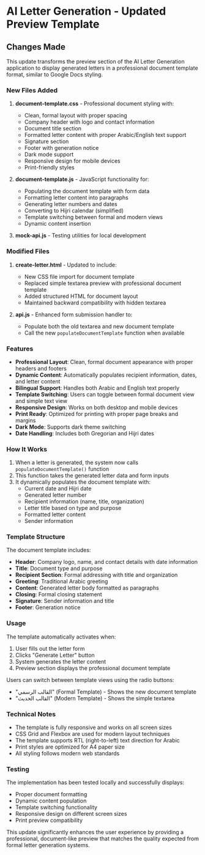 # AI Letter Generation - Updated Preview Template

## Changes Made

This update transforms the preview section of the AI Letter Generation application to display generated letters in a professional document template format, similar to Google Docs styling.

### New Files Added

1. **document-template.css** - Professional document styling with:
   - Clean, formal layout with proper spacing
   - Company header with logo and contact information
   - Document title section
   - Formatted letter content with proper Arabic/English text support
   - Signature section
   - Footer with generation notice
   - Dark mode support
   - Responsive design for mobile devices
   - Print-friendly styles

2. **document-template.js** - JavaScript functionality for:
   - Populating the document template with form data
   - Formatting letter content into paragraphs
   - Generating letter numbers and dates
   - Converting to Hijri calendar (simplified)
   - Template switching between formal and modern views
   - Dynamic content insertion

3. **mock-api.js** - Testing utilities for local development

### Modified Files

1. **create-letter.html** - Updated to include:
   - New CSS file import for document template
   - Replaced simple textarea preview with professional document template
   - Added structured HTML for document layout
   - Maintained backward compatibility with hidden textarea

2. **api.js** - Enhanced form submission handler to:
   - Populate both the old textarea and new document template
   - Call the new `populateDocumentTemplate` function when available

### Features

- **Professional Layout**: Clean, formal document appearance with proper headers and footers
- **Dynamic Content**: Automatically populates recipient information, dates, and letter content
- **Bilingual Support**: Handles both Arabic and English text properly
- **Template Switching**: Users can toggle between formal document view and simple text view
- **Responsive Design**: Works on both desktop and mobile devices
- **Print Ready**: Optimized for printing with proper page breaks and margins
- **Dark Mode**: Supports dark theme switching
- **Date Handling**: Includes both Gregorian and Hijri dates

### How It Works

1. When a letter is generated, the system now calls `populateDocumentTemplate()` function
2. This function takes the generated letter data and form inputs
3. It dynamically populates the document template with:
   - Current date and Hijri date
   - Generated letter number
   - Recipient information (name, title, organization)
   - Letter title based on type and purpose
   - Formatted letter content
   - Sender information

### Template Structure

The document template includes:
- **Header**: Company logo, name, and contact details with date information
- **Title**: Document type and purpose
- **Recipient Section**: Formal addressing with title and organization
- **Greeting**: Traditional Arabic greeting
- **Content**: Generated letter body formatted as paragraphs
- **Closing**: Formal closing statement
- **Signature**: Sender information and title
- **Footer**: Generation notice

### Usage

The template automatically activates when:
1. User fills out the letter form
2. Clicks "Generate Letter" button
3. System generates the letter content
4. Preview section displays the professional document template

Users can switch between template views using the radio buttons:
- "القالب الرسمي" (Formal Template) - Shows the new document template
- "القالب الحديث" (Modern Template) - Shows the simple textarea

### Technical Notes

- The template is fully responsive and works on all screen sizes
- CSS Grid and Flexbox are used for modern layout techniques
- The template supports RTL (right-to-left) text direction for Arabic
- Print styles are optimized for A4 paper size
- All styling follows modern web standards

### Testing

The implementation has been tested locally and successfully displays:
- Proper document formatting
- Dynamic content population
- Template switching functionality
- Responsive design on different screen sizes
- Print preview compatibility

This update significantly enhances the user experience by providing a professional, document-like preview that matches the quality expected from formal letter generation systems.

